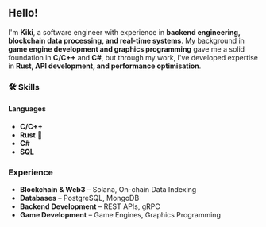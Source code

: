 ## Hello!   

I'm **Kiki**, a software engineer with experience in **backend engineering, blockchain data processing, and real-time systems**. My background in **game engine development and graphics programming** gave me a solid foundation in **C/C++** and **C#**, but through my work, I've developed expertise in **Rust, API development, and performance optimisation**.  

### 🛠 Skills  
#### **Languages**  
- **C/C++**  
- **Rust** 🦀  
- **C#**  
- **SQL**

### Experience  
- **Blockchain & Web3** – Solana, On-chain Data Indexing  
- **Databases** – PostgreSQL, MongoDB
- **Backend Development** – REST APIs, gRPC
- **Game Development** – Game Engines, Graphics Programming  
